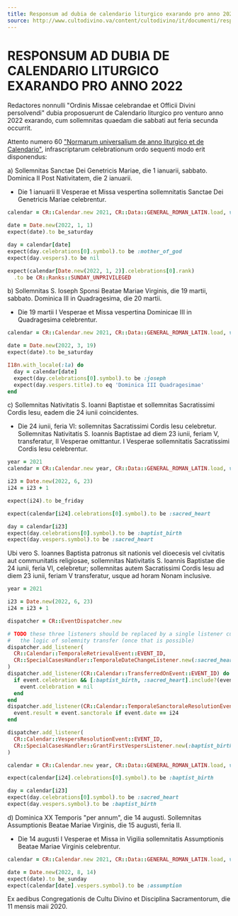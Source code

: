 ```yaml
---
title: Responsum ad dubia de calendario liturgico exarando pro anno 2022
source: http://www.cultodivino.va/content/cultodivino/it/documenti/responsa-ad-dubia/2020/de-calendario-liturgico-2022.html
---
```


# RESPONSUM AD DUBIA DE CALENDARIO LITURGICO EXARANDO PRO ANNO 2022

Redactores nonnulli "Ordinis Missae celebrandae et Officii Divini persolvendi" dubia proposuerunt
de Calendario liturgico pro venturo anno 2022 exarando, cum sollemnitas quaedam die sabbati aut feria
secunda occurrit.

Attento numero 60 ["Normarum universalium de anno liturgico et de Calendario"](./2002_normae_universales.md),
infrascriptarum celebrationum ordo sequenti modo erit disponendus:

a) Sollemnitas Sanctae Dei Genetricis Mariae, die 1 ianuarii, sabbato.
   Dominica II Post Nativitatem, die 2 ianuarii.

   - Die 1 ianuarii II Vesperae et Missa vespertina sollemnitatis Sanctae Dei Genetricis Mariae celebrentur.

```ruby
calendar = CR::Calendar.new 2021, CR::Data::GENERAL_ROMAN_LATIN.load, vespers: true

date = Date.new(2022, 1, 1)
expect(date).to be_saturday

day = calendar[date]
expect(day.celebrations[0].symbol).to be :mother_of_god
expect(day.vespers).to be nil

expect(calendar[Date.new(2022, 1, 2)].celebrations[0].rank)
  .to be CR::Ranks::SUNDAY_UNPRIVILEGED
```

b) Sollemnitas S. Ioseph Sponsi Beatae Mariae Virginis, die 19 martii, sabbato.
   Dominica III in Quadragesima, die 20 martii.

   - Die 19 martii I Vesperae et Missa vespertina Dominicae III in Quadragesima celebrentur.

```ruby
calendar = CR::Calendar.new 2021, CR::Data::GENERAL_ROMAN_LATIN.load, vespers: true

date = Date.new(2022, 3, 19)
expect(date).to be_saturday

I18n.with_locale(:la) do
  day = calendar[date]
  expect(day.celebrations[0].symbol).to be :joseph
  expect(day.vespers.title).to eq 'Dominica III Quadragesimae'
end
```

c) Sollemnitas Nativitatis S. Ioanni Baptistae et sollemnitas Sacratissimi Cordis Iesu, eadem die 24 iunii
   coincidentes.

   - Die 24 iunii, feria VI: sollemnitas Sacratissimi Cordis Iesu celebretur.
     Sollemnitas Nativitatis S. Ioannis Baptistae ad diem 23 iunii, feriam V, transferatur,
	 II Vesperae omittantur. I Vesperae sollemnitatis Sacratissimi Cordis Iesu celebrentur.

```ruby
year = 2021
calendar = CR::Calendar.new year, CR::Data::GENERAL_ROMAN_LATIN.load, vespers: true, event_dispatcher: CR::SpecialCasesHandler.event_dispatcher(year)

i23 = Date.new(2022, 6, 23)
i24 = i23 + 1

expect(i24).to be_friday

expect(calendar[i24].celebrations[0].symbol).to be :sacred_heart

day = calendar[i23]
expect(day.celebrations[0].symbol).to be :baptist_birth
expect(day.vespers.symbol).to be :sacred_heart
```

Ubi vero S. Ioannes Baptista patronus sit nationis vel dioecesis vel civitatis aut
communitatis religiosae, sollemnitas Nativitatis S. Ioannis Baptistae die 24 iunii,
feria VI, celebretur; sollemnitas autem Sacratissimi Cordis Iesu ad diem 23 iunii,
feriam V transferatur, usque ad horam Nonam inclusive.

```ruby
year = 2021

i23 = Date.new(2022, 6, 23)
i24 = i23 + 1

dispatcher = CR::EventDispatcher.new

# TODO these three listeners should be replaced by a single listener customizing
#   the logic of solemnity transfer (once that is possible)
dispatcher.add_listener(
  CR::Calendar::TemporaleRetrievalEvent::EVENT_ID,
  CR::SpecialCasesHandler::TemporaleDateChangeListener.new(:sacred_heart, i23)
)
dispatcher.add_listener(CR::Calendar::TransferredOnEvent::EVENT_ID) do |event|
  if event.celebration && [:baptist_birth, :sacred_heart].include?(event.celebration.symbol)
    event.celebration = nil
  end
end
dispatcher.add_listener(CR::Calendar::TemporaleSanctoraleResolutionEvent::EVENT_ID) do |event|
  event.result = event.sanctorale if event.date == i24
end

dispatcher.add_listener(
  CR::Calendar::VespersResolutionEvent::EVENT_ID,
  CR::SpecialCasesHandler::GrantFirstVespersListener.new(:baptist_birth)
)

calendar = CR::Calendar.new year, CR::Data::GENERAL_ROMAN_LATIN.load, vespers: true, event_dispatcher: dispatcher

expect(calendar[i24].celebrations[0].symbol).to be :baptist_birth

day = calendar[i23]
expect(day.celebrations[0].symbol).to be :sacred_heart
expect(day.vespers.symbol).to be :baptist_birth
```

d) Dominica XX Temporis "per annum", die 14 augusti.
   Sollemnitas Assumptionis Beatae Mariae Virginis, die 15 augusti, feria II.

   - Die 14 augusti I Vesperae et Missa in Vigilia sollemnitatis Assumptionis Beatae Mariae Virginis
     celebrentur.

```ruby
calendar = CR::Calendar.new 2021, CR::Data::GENERAL_ROMAN_LATIN.load, vespers: true

date = Date.new(2022, 8, 14)
expect(date).to be_sunday
expect(calendar[date].vespers.symbol).to be :assumption
```

Ex aedibus Congregationis de Cultu Divino et Disciplina Sacramentorum, die 11 mensis maii 2020.
